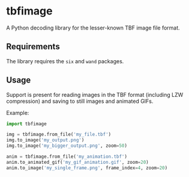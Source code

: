 # tbfimage
A Python decoding library for the lesser-known TBF image file format.

## Requirements
The library requires the `six` and `wand` packages.

## Usage
Support is present for reading images in the TBF format (including LZW compression) and saving to still images and animated GIFs.

Example:

```python
import tbfimage

img = tbfimage.from_file('my_file.tbf')
img.to_image('my_output.png')
img.to_image('my_bigger_output.png', zoom=50)

anim = tbfimage.from_file('my_animation.tbf')
anim.to_animated_gif('my_gif_animation.gif', zoom=20)
anim.to_image('my_single_frame.png', frame_index=4, zoom=20)
```
